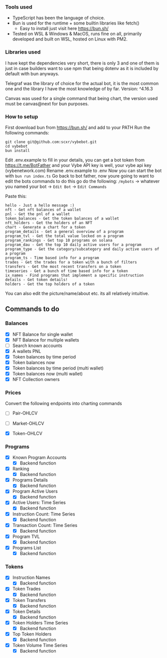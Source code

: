 ### Tools used

- TypeScript has been the language of choice.
- Bun is used for the runtime + some builtin libraries like fetch()
    - Easy to install just visit here https://bun.sh/
- Tested on WSL & Windows & MacOS, runs fine on all, primarily developed and built on WSL, hosted on Linux with PM2.

### Libraries used

I have kept the dependencies very short, there is only 3 and one of them is just in case builders want to use npm that being dotenv as it is included by default with bun anyways. 

Telegraf was the library of choice for the actual bot, it is the most common one and the library I have the most knowledge of by far. Version: ^4.16.3

Canvas was used for a single command that being chart, the version used must be canvas@next for bun purposes. 

### How to setup

First download bun from https://bun.sh/ and add to your PATH 
Run the following commands:
```
git clone git@github.com:scxr/vybebot.git
cd vybebot
bun install
```
Edit .env.example to fill in your details, you can get a bot token from https://t.me/BotFather and your Vybe API key is well, your vybe api key (vybenetwork.com)
Rename .env.example to .env
Now you can start the bot with `bun run index.ts`
Go back to bot father, now youre going to want to edit the bots commands to do this go do the following: `/mybots` -> whatever you named your bot -> `Edit Bot` -> `Edit Commands`

Paste this:

```
hello - Just a hello message :)
nft - Get nft balances of a wallet
pnl - Get the pnl of a wallet
token_balances - Get the token balances of a wallet
nft_holders - Get the holders of an NFT
chart - Generate a chart for a token
program_details - Get a general overview of a program
program_tvl - Get the total value locked on a program
program_rankings - Get top 10 programs on solana
program_dau - Get the top 10 daily active users for a program
program_type - Get the category/subcategory and daily active users of a program
program_ts - Time based info for a program
trades - Get the trades for a token with a bunch of filters
transfers - Get the most recent transfers on a token
timeseries - Get a bunch of time based info for a token
ix_names - Find programs that implement a specific instruction
details - Get token details!
holders - Get the top holders of a token
```
You can also edit the picture/name/about etc. its all relatively intuitive.


## Commands to do

### Balances

- [x] NFT Balance for single wallet 
- [x] NFT Balance for multiple wallets
- [ ] Search known accounts
- [x] A wallets PNL
- [x] Token balances by time period
- [x] Token balances now
- [x] Token balances by time period (multi wallet)
- [x] Token balances now (multi wallet)
- [x] NFT Collection owners

### Prices

Convert the following endpoints into charting commands

- [ ] Pair-OHLCV
- [ ] Market-OHLCV
- [x] Token-OHLCV


### Programs

- [x] Known Program Accounts
    - [x] Backend function
- [x] Ranking
    - [x] Backend function
- [x] Programs Details
    - [x] Backend function
- [x] Program Active Users
    - [x] Backend function
- [x] Active Users: Time Series
    - [x] Backend function
- [x] Instruction Count: Time Series
    - [x] Backend function
- [x] Transaction Count: Time Series
    - [x] Backend function
- [x] Program TVL
    - [x] Backend function
- [x] Programs List
    - [x] Backend function

### Tokens

- [x] Instruction Names
    - [x] Backend function
- [x] Token Trades
    - [x] Backend function
- [x] Token Transfers
    - [x] Backend function
- [x] Token Details
    - [x] Backend function
- [x] Token Holders Time Series
    - [x] Backend function
- [x] Top Token Holders
    - [x] Backend function
- [x] Token Volume Time Series
    - [x] Backend function
